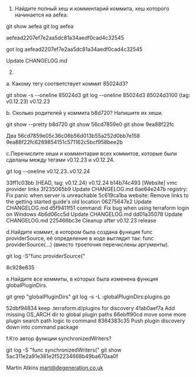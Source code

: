 1. Найдите полный хеш и комментарий коммита, хеш которого начинается на aefea.

 git show aefea
 git log aefea

 aefead2207ef7e2aa5dc81a34aedf0cad4c32545

 got log aefead2207ef7e2aa5dc81a34aedf0cad4c32545

 Update CHANGELOG.md

2. 
 a. Какому тегу соответствует коммит 85024d3?

 git show -s --oneline 85024d3
 git log --oneline 85024d3
 85024d3100 (tag: v0.12.23) v0.12.23


 b. Сколько родителей у коммита b8d720? Напишите их хеши.

 git show --pretty b8d720 
 git show 56cd7859e0
 git show 9ea88f22fc 

 Два
 56cd7859e05c36c06b56d013b55a252d0bb7e158 9ea88f22fc6269854151c571162c5bcf958bee2b


 c.Перечислите хеши и комментарии всех коммитов, которые были сделаны между тегами v0.12.23 и v0.12.24.

 git log --oneline v0.12.23..v0.12.24

 33ff1c03bb (HEAD, tag: v0.12.24) v0.12.24
 b14b74c493 [Website] vmc provider links
 3f235065b9 Update CHANGELOG.md
 6ae64e247b registry: Fix panic when server is unreachable
 5c619ca1ba website: Remove links to the getting started guide's old location
 06275647e2 Update CHANGELOG.md
 d5f9411f51 command: Fix bug when using terraform login on Windows
 4b6d06cc5d Update CHANGELOG.md
 dd01a35078 Update CHANGELOG.md
 225466bc3e Cleanup after v0.12.23 release
 
 d.Найдите коммит, в котором была создана функция func providerSource, её определение в коде выглядит так: func providerSource(...) (вместо троеточия перечислены аргументы).

 git log -S"func providerSource("

 8c928e835

 e.Найдите все коммиты, в которых была изменена функция globalPluginDirs.

 git grep "globalPluginDirs"
 git log -s -L :globalPluginDirs:plugins.go

52dbf94834 keep .terraform.d/plugins for discovery
41ab0aef7a Add missing OS_ARCH dir to global plugin paths
66ebff90cd move some more plugin search path logic to command
8364383c35 Push plugin discovery down into command package

 f.Кто автор функции synchronizedWriters?

 git log -S "func synchronizedWriters("
 git show 5ac311e2a91e381e2f52234668b49ba670aa0f

Martin Atkins <mart@degeneration.co.uk>

